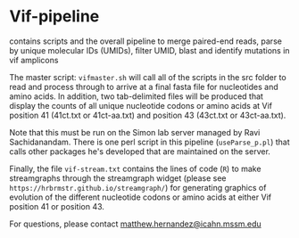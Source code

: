 # Vif-pipeline
contains scripts and the overall pipeline to merge paired-end reads, parse by unique molecular IDs (UMIDs), filter UMID, blast and identify mutations in vif amplicons

The master script: `vifmaster.sh` will call all of the scripts in the src folder to read and process through to arrive at a final fasta file for nucleotides and amino acids. In addition, two tab-delimited files will be produced that display the counts of all unique nucleotide codons or amino acids at Vif position 41 (41ct.txt or 41ct-aa.txt) and position 43 (43ct.txt or 43ct-aa.txt).

Note that this must be run on the Simon lab server managed by Ravi Sachidanandam. There is one perl script in this pipeline (`useParse_p.pl`) that calls other packages he's developed that are maintained on the server.

Finally, the file `vif-stream.txt` contains the lines of code (`R`) to make streamgraphs through the streamgraph widget (please see `https://hrbrmstr.github.io/streamgraph/`) for generating graphics of evolution of the different nucleotide codons or amino acids at either Vif position 41 or position 43.

For questions, please contact matthew.hernandez@icahn.mssm.edu
